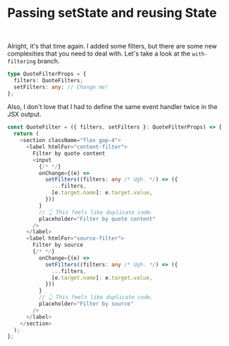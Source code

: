 # **Passing setState and reusing State**

<br>

Alright, it's that time again. I added some filters, but there are some new complexities that you need to deal with. Let's take a look at the `with-filtering` branch.

```ts
type QuoteFilterProps = {
  filters: QuoteFilters;
  setFilters: any; // Change me!
};
```

Also, I don't love that I had to define the same event handler twice in the JSX output.

```ts
const QuoteFilter = ({ filters, setFilters }: QuoteFilterProps) => {
  return (
    <section className="flex gap-4">
      <label htmlFor="content-filter">
        Filter by quote content
        <input
          {/* */}
          onChange={(e) =>
            setFilters((filters: any /* Ugh. */) => ({
              ...filters,
              [e.target.name]: e.target.value,
            }))
          }
          // 👆 This feels like duplicate code.
          placeholder="Filter by quote content"
        />
      </label>
      <label htmlFor="source-filter">
        Filter by source
        {/* */}
          onChange={(e) =>
            setFilters((filters: any /* Ugh. */) => ({
              ...filters,
              [e.target.name]: e.target.value,
            }))
          }
          // 👆 This feels like duplicate code.
          placeholder="Filter by source"
        />
      </label>
    </section>
  );
};
```
